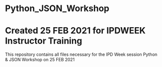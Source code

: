 # Python_JSON_Workshop
# Created 25 FEB 2021 for IPDWEEK Instructor Training
This repository contains all files necessary for the IPD Week session Python & JSON Workshop on 25 FEB 2021
